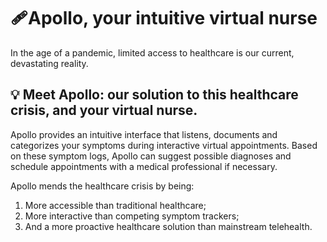 # :adhesive_bandage:Apollo, your intuitive virtual nurse 	
In the age of a pandemic, limited access to healthcare is our current, devastating reality. <br>

## :bulb: Meet Apollo: our solution to this healthcare crisis, and your virtual nurse.

Apollo provides an intuitive interface that listens, documents and categorizes your symptoms during interactive virtual appointments. Based on these symptom logs, Apollo can suggest possible diagnoses and schedule appointments with a medical professional if necessary.

Apollo mends the healthcare crisis by being: 
1. More accessible than traditional healthcare;
2. More interactive than competing symptom trackers;
3. And a more proactive healthcare solution than mainstream telehealth.


